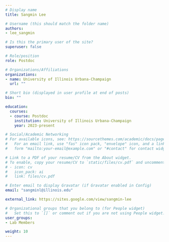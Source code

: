 ```yaml
---
# Display name
title: Sangmin Lee

# Username (this should match the folder name)
authors:
- lee_sangmin

# Is this the primary user of the site?
superuser: false

# Role/position
role: Postdoc

# Organizations/Affiliations
organizations:
- name: University of Illinois Urbana-Champaign
  url: ""

# Short bio (displayed in user profile at end of posts)
bio: ""

education:
  courses:
  - course: Postdoc
    institution: University of Illinois Urbana-Champaign
    year: 2023-present

# Social/Academic Networking
# For available icons, see: https://sourcethemes.com/academic/docs/page-builder/#icons
#   For an email link, use "fas" icon pack, "envelope" icon, and a link in the
#   form "mailto:your-email@example.com" or "#contact" for contact widget.

# Link to a PDF of your resume/CV from the About widget.
# To enable, copy your resume/CV to `static/files/cv.pdf` and uncomment the lines below.
# - icon: cv
#   icon_pack: ai
#   link: files/cv.pdf

# Enter email to display Gravatar (if Gravatar enabled in Config)
email: "sangminl@illinois.edu"

external_link: https://sites.google.com/view/sangmin-lee

# Organizational groups that you belong to (for People widget)
#   Set this to `[]` or comment out if you are not using People widget.
user_groups:
- Lab Members

weight: 10
---
```

